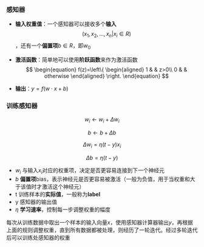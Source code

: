 ### 感知器

-   **输入权重值**：一个感知器可以接收多个**输入**$$(x_1,x_2, ...,x_n|x_i\in R)$$，还有一个**偏置项**$b\in R$，即$w_0$

-   **激活函数**：简单地可以使用**阶跃函数**来作为激活函数
    $$
    \begin{equation}
    f(z)=\left\{
    \begin{aligned}
    1 &  & z>0\\
    0 & & otherwise
    \end{aligned}
    \right.
    \end{equation}
    $$
    

-   **输出**：$y = f(w\cdot x + b)$

### 训练感知器

$$w_i \leftarrow w_i + \Delta w_i$$

$$b \leftarrow b + \Delta b$$

$$\Delta w_i = \eta(t-y)x_i$$

$$\Delta b = \eta(t-y)$$

-   $w_i$ 与输入$x_i$对应的权重项，决定是否更容易连接到下一个神经元
-   $b$ **偏置项**bias，表示神经元是否更容易被激活（一般为负值，用于当权重和大于该值时才激活这个神经元）
-   t 训练样本的**实际值**，一般称为**label**
-   y 感知器的输出值
-   $\eta$ **学习速率**，控制每一步调整权重的幅度

每次从训练数据中取出一个样本的输入向量$x$，使用感知器计算器输出$y$，再根据上面的规则调整权重，直到所有数据都被处理，则经历了一轮迭代。经过多轮迭代后可以训练处感知器的权重